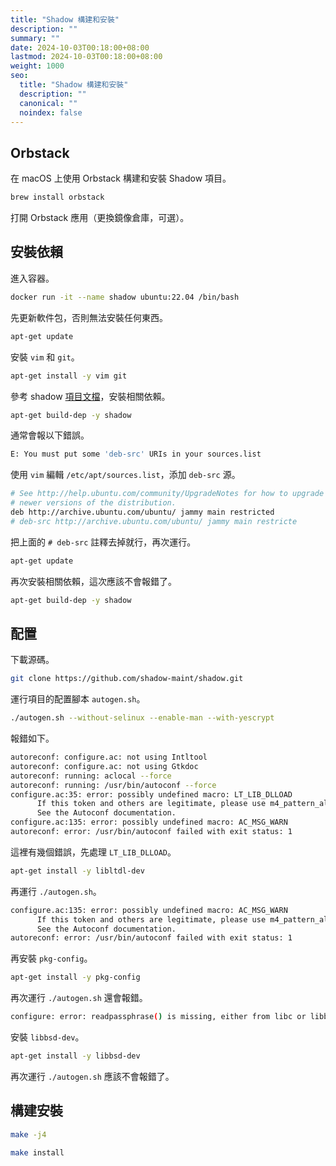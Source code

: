 ```yaml
---
title: "Shadow 構建和安裝"
description: ""
summary: ""
date: 2024-10-03T00:18:00+08:00
lastmod: 2024-10-03T00:18:00+08:00
weight: 1000
seo:
  title: "Shadow 構建和安裝"
  description: ""
  canonical: ""
  noindex: false
---
```


## Orbstack

在 macOS 上使用 Orbstack 構建和安裝 Shadow 項目。

```bash {frame="none"}
brew install orbstack
```

打開 Orbstack 應用（更換鏡像倉庫，可選）。

## 安裝依賴

進入容器。

```bash {frame="none"}
docker run -it --name shadow ubuntu:22.04 /bin/bash
```

先更新軟件包，否則無法安裝任何東西。

```bash {frame="none"}
apt-get update
```

安裝 `vim` 和 `git`。

```bash {frame="none"}
apt-get install -y vim git
```

參考 shadow [項目文檔](https://github.com/shadow-maint/shadow/blob/master/doc/contributions/build_install.md)，安裝相關依賴。

```bash {frame="none"}
apt-get build-dep -y shadow
```

通常會報以下錯誤。

```bash {frame="none"}
E: You must put some 'deb-src' URIs in your sources.list
```

使用 `vim` 編輯 `/etc/apt/sources.list`，添加 `deb-src` 源。

```bash {frame="none"}
# See http://help.ubuntu.com/community/UpgradeNotes for how to upgrade to
# newer versions of the distribution.
deb http://archive.ubuntu.com/ubuntu/ jammy main restricted
# deb-src http://archive.ubuntu.com/ubuntu/ jammy main restricte
```

把上面的 `# deb-src` 註釋去掉就行，再次運行。

```bash {frame="none"}
apt-get update
```

再次安裝相關依賴，這次應該不會報錯了。

```bash {frame="none"}
apt-get build-dep -y shadow
```

## 配置

下載源碼。

```bash {frame="none"}
git clone https://github.com/shadow-maint/shadow.git
```

運行項目的配置腳本 `autogen.sh`。

```bash {frame="none"}
./autogen.sh --without-selinux --enable-man --with-yescrypt
```

報錯如下。

```bash {frame="none"}
autoreconf: configure.ac: not using Intltool
autoreconf: configure.ac: not using Gtkdoc
autoreconf: running: aclocal --force
autoreconf: running: /usr/bin/autoconf --force
configure.ac:35: error: possibly undefined macro: LT_LIB_DLLOAD
      If this token and others are legitimate, please use m4_pattern_allow.
      See the Autoconf documentation.
configure.ac:135: error: possibly undefined macro: AC_MSG_WARN
autoreconf: error: /usr/bin/autoconf failed with exit status: 1
```

這裡有幾個錯誤，先處理 `LT_LIB_DLLOAD`。

```bash {frame="none"}
apt-get install -y libltdl-dev
```

再運行 `./autogen.sh`。

```bash {frame="none"}
configure.ac:135: error: possibly undefined macro: AC_MSG_WARN
      If this token and others are legitimate, please use m4_pattern_allow.
      See the Autoconf documentation.
autoreconf: error: /usr/bin/autoconf failed with exit status: 1
```

再安裝 `pkg-config`。

```bash {frame="none"}
apt-get install -y pkg-config
```

再次運行 `./autogen.sh` 還會報錯。

```bash {frame="none"}
configure: error: readpassphrase() is missing, either from libc or libbsd
```

安裝 `libbsd-dev`。

```bash {frame="none"}
apt-get install -y libbsd-dev
```

再次運行 `./autogen.sh` 應該不會報錯了。

## 構建安裝

```bash {frame="none"}
make -j4
```

```bash {frame="none"}
make install
```
